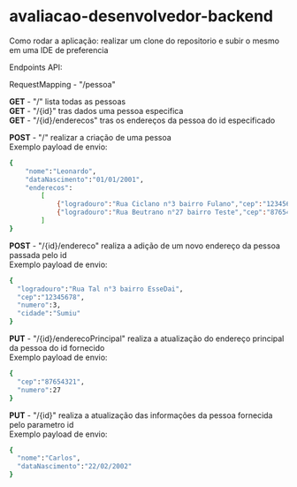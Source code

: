 # avaliacao-desenvolvedor-backend

Como rodar a aplicação:
realizar um clone do repositorio e subir o mesmo em uma IDE de preferencia


Endpoints API:

RequestMapping - "/pessoa"

**GET** - "/" lista todas as pessoas </br>
**GET** - "/{id}" tras dados uma pessoa especifica</br>
**GET** - "/{id}/enderecos" tras os endereços da pessoa do id especificado</br>

**POST** - "/" realizar a criação de uma pessoa</br>
Exemplo payload de envio:
```bash
{
    "nome":"Leonardo",
    "dataNascimento":"01/01/2001",
    "enderecos":
        [
            {"logradouro":"Rua Ciclano n°3 bairro Fulano","cep":"12345678","numero":3,"cidade":"Teste1"},
            {"logradouro":"Rua Beutrano n°27 bairro Teste","cep":"87654321","numero":27,"cidade":"Teste2"}
        ]
} 
```

**POST** - "/{id}/endereco" realiza a adição de um novo endereço da pessoa passada pelo id</br>
Exemplo payload de envio:&nbsp;
```bash
{
  "logradouro":"Rua Tal n°3 bairro EsseDai",
  "cep":"12345678",
  "numero":3,
  "cidade":"Sumiu"
}
```
**PUT** - "/{id}/enderecoPrincipal" realiza a atualização do endereço principal da pessoa do id fornecido</br>
Exemplo payload de envio:&nbsp;
```bash
{
  "cep":"87654321",
  "numero":27
}
```
**PUT** - "/{id}" realiza a atualização das informações da pessoa fornecida pelo parametro id</br>
Exemplo payload de envio:&nbsp;
```bash
{
  "nome":"Carlos",
  "dataNascimento":"22/02/2002"
}
```



